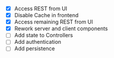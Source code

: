 - [x] Access REST from UI
- [x] Disable Cache in frontend
- [x] Access remaining REST from UI
- [x] Rework server and client components
- [ ] Add state to Controllers
- [ ] Add authentication
- [ ] Add persistence
